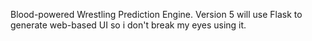 Blood-powered Wrestling Prediction Engine. Version 5 will use Flask to generate web-based UI so i don't break my eyes using it.
